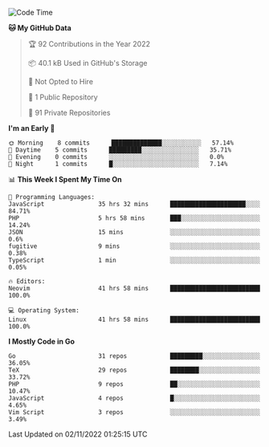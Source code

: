 
<!--START_SECTION:waka-->
![Code Time](http://img.shields.io/badge/Code%20Time-2%2C777%20hrs%203%20mins-blue)

**🐱 My GitHub Data** 

> 🏆 92 Contributions in the Year 2022
 > 
> 📦 40.1 kB Used in GitHub's Storage 
 > 
> 🚫 Not Opted to Hire
 > 
> 📜 1 Public Repository 
 > 
> 🔑 91 Private Repositories  
 > 
**I'm an Early 🐤** 

```text
🌞 Morning    8 commits      ██████████████░░░░░░░░░░░   57.14% 
🌆 Daytime    5 commits      █████████░░░░░░░░░░░░░░░░   35.71% 
🌃 Evening    0 commits      ░░░░░░░░░░░░░░░░░░░░░░░░░   0.0% 
🌙 Night      1 commits      █░░░░░░░░░░░░░░░░░░░░░░░░   7.14%

```


📊 **This Week I Spent My Time On** 

```text
💬 Programming Languages: 
JavaScript               35 hrs 32 mins      █████████████████████░░░░   84.71% 
PHP                      5 hrs 58 mins       ███░░░░░░░░░░░░░░░░░░░░░░   14.24% 
JSON                     15 mins             ░░░░░░░░░░░░░░░░░░░░░░░░░   0.6% 
fugitive                 9 mins              ░░░░░░░░░░░░░░░░░░░░░░░░░   0.38% 
TypeScript               1 min               ░░░░░░░░░░░░░░░░░░░░░░░░░   0.05%

🔥 Editors: 
Neovim                   41 hrs 58 mins      █████████████████████████   100.0%

💻 Operating System: 
Linux                    41 hrs 58 mins      █████████████████████████   100.0%

```

**I Mostly Code in Go** 

```text
Go                       31 repos            █████████░░░░░░░░░░░░░░░░   36.05% 
TeX                      29 repos            ████████░░░░░░░░░░░░░░░░░   33.72% 
PHP                      9 repos             ██░░░░░░░░░░░░░░░░░░░░░░░   10.47% 
JavaScript               4 repos             █░░░░░░░░░░░░░░░░░░░░░░░░   4.65% 
Vim Script               3 repos             ░░░░░░░░░░░░░░░░░░░░░░░░░   3.49%

```



 Last Updated on 02/11/2022 01:25:15 UTC
<!--END_SECTION:waka-->
